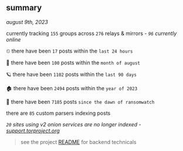 
## summary
_august 9th, 2023_

currently tracking `155` groups across `276` relays & mirrors - _`96` currently online_

⏲ there have been `17` posts within the `last 24 hours`

🦈 there have been `100` posts within the `month of august`

🪐 there have been `1102` posts within the `last 90 days`

🏚 there have been `2494` posts within the `year of 2023`

🦕 there have been `7185` posts `since the dawn of ransomwatch`

there are `85` custom parsers indexing posts

_`20` sites using v2 onion services are no longer indexed - [support.torproject.org](https://support.torproject.org/onionservices/v2-deprecation/)_

> see the project [README](https://github.com/joshhighet/ransomwatch#ransomwatch--) for backend technicals

